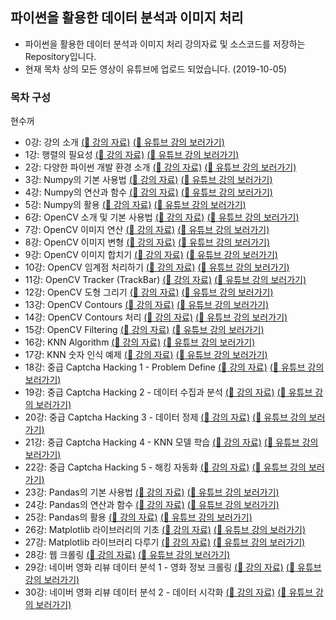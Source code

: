 ## 파이썬을 활용한 데이터 분석과 이미지 처리
* 파이썬을 활용한 데이터 분석과 이미지 처리 강의자료 및 소스코드를 저장하는 Repository입니다.
* 현재 목차 상의 모든 영상이 유튜브에 업로드 되었습니다. (2019-10-05)

### 목차 구성

현수꺼

* 0강: 강의 소개 [(:bookmark_tabs: 강의 자료)](/00.%20강의%20소개/) [(:link: 유튜브 강의 보러가기)](https://www.youtube.com/watch?v=V8Lpf3WCZ4g&list=PLRx0vPvlEmdBx9X5xSgcEk4CEbzEiws8C&index=1)
* 1강: 행렬의 필요성 [(:bookmark_tabs: 강의 자료)](/01.%20행렬의%20필요성/) [(:link: 유튜브 강의 보러가기)](https://www.youtube.com/watch?v=hqqmIemBbvw&list=PLRx0vPvlEmdBx9X5xSgcEk4CEbzEiws8C&index=2)
* 2강: 다양한 파이썬 개발 환경 소개 [(:bookmark_tabs: 강의 자료)](/02.%20다양한%20파이썬%20개발%20환경%20소개/)  [(:link: 유튜브 강의 보러가기)](https://www.youtube.com/watch?v=YkeGZ3MGr3o&list=PLRx0vPvlEmdBx9X5xSgcEk4CEbzEiws8C&index=3)
* 3강: Numpy의 기본 사용법 [(:bookmark_tabs: 강의 자료)](/03.%20Numpy의%20기본%20사용법/) [(:link: 유튜브 강의 보러가기)](https://www.youtube.com/watch?v=LdoJAC26MIc&list=PLRx0vPvlEmdBx9X5xSgcEk4CEbzEiws8C&index=4)
* 4강: Numpy의 연산과 함수 [(:bookmark_tabs: 강의 자료)](/04.%20Numpy의%20연산과%20함수/) [(:link: 유튜브 강의 보러가기)](https://www.youtube.com/watch?v=k4bTgociqZ8&list=PLRx0vPvlEmdBx9X5xSgcEk4CEbzEiws8C&index=5)
* 5강: Numpy의 활용 [(:bookmark_tabs: 강의 자료)](/05.%20Numpy의%20활용/) [(:link: 유튜브 강의 보러가기)](https://www.youtube.com/watch?v=Ohein9rZ4fk&list=PLRx0vPvlEmdBx9X5xSgcEk4CEbzEiws8C&index=6)
* 6강: OpenCV 소개 및 기본 사용법 [(:bookmark_tabs: 강의 자료)](/06.%20OpenCV%20소개%20및%20기본%20사용법/) [(:link: 유튜브 강의 보러가기)](https://www.youtube.com/watch?v=F2FRpmh9sQo&list=PLRx0vPvlEmdBx9X5xSgcEk4CEbzEiws8C&index=7)
* 7강: OpenCV 이미지 연산 [(:bookmark_tabs: 강의 자료)](/07.%20OpenCV%20이미지%20연산/) [(:link: 유튜브 강의 보러가기)](https://www.youtube.com/watch?v=KkQC3q3mTgo&list=PLRx0vPvlEmdBx9X5xSgcEk4CEbzEiws8C&index=8)
* 8강: OpenCV 이미지 변형 [(:bookmark_tabs: 강의 자료)](/08.%20OpenCV%20이미지%20변형/) [(:link: 유튜브 강의 보러가기)](https://www.youtube.com/watch?v=Dov-49fwaG4&list=PLRx0vPvlEmdBx9X5xSgcEk4CEbzEiws8C&index=9)
* 9강: OpenCV 이미지 합치기 [(:bookmark_tabs: 강의 자료)](/09.%20OpenCV%20이미지%20합치기/) [(:link: 유튜브 강의 보러가기)](https://www.youtube.com/watch?v=WWLsrX42lbU&list=PLRx0vPvlEmdBx9X5xSgcEk4CEbzEiws8C&index=10)
* 10강: OpenCV 임계점 처리하기 [(:bookmark_tabs: 강의 자료)](/10.%20OpenCV%20임계점%20처리하기/) [(:link: 유튜브 강의 보러가기)](https://www.youtube.com/watch?v=Xqm4R1cKbFI&list=PLRx0vPvlEmdBx9X5xSgcEk4CEbzEiws8C&index=11)
* 11강: OpenCV Tracker (TrackBar) [(:bookmark_tabs: 강의 자료)](/11.%20OpenCV%20Tracker/) [(:link: 유튜브 강의 보러가기)](https://www.youtube.com/watch?v=61dNYY1_IIE&list=PLRx0vPvlEmdBx9X5xSgcEk4CEbzEiws8C&index=12)
* 12강: OpenCV 도형 그리기 [(:bookmark_tabs: 강의 자료)](/12.%20OpenCV%20도형%20그리기/) [(:link: 유튜브 강의 보러가기)](https://www.youtube.com/watch?v=2SwYwlVcxhA&list=PLRx0vPvlEmdBx9X5xSgcEk4CEbzEiws8C&index=13)
* 13강: OpenCV Contours [(:bookmark_tabs: 강의 자료)](/13.%20OpenCV%20Contours/) [(:link: 유튜브 강의 보러가기)](https://www.youtube.com/watch?v=E8LPYLcIn4Q&list=PLRx0vPvlEmdBx9X5xSgcEk4CEbzEiws8C&index=14)
* 14강: OpenCV Contours 처리 [(:bookmark_tabs: 강의 자료)](/14.%20OpenCV%20Contours%20처리/) [(:link: 유튜브 강의 보러가기)](https://www.youtube.com/watch?v=xBfq6DJQ8xs&list=PLRx0vPvlEmdBx9X5xSgcEk4CEbzEiws8C&index=15)
* 15강: OpenCV Filtering [(:bookmark_tabs: 강의 자료)](/15.%20OpenCV%20Filtering/) [(:link: 유튜브 강의 보러가기)](https://www.youtube.com/watch?v=5V_iHjiey2o&list=PLRx0vPvlEmdBx9X5xSgcEk4CEbzEiws8C&index=16)
* 16강: KNN Algorithm [(:bookmark_tabs: 강의 자료)](/16.%20KNN%20Algorithm/) [(:link: 유튜브 강의 보러가기)](https://www.youtube.com/watch?v=QRWNto6BsfY&list=PLRx0vPvlEmdBx9X5xSgcEk4CEbzEiws8C&index=17)
* 17강: KNN 숫자 인식 예제 [(:bookmark_tabs: 강의 자료)](/17.%20KNN%20숫자%20인식%20예제/) [(:link: 유튜브 강의 보러가기)](https://www.youtube.com/watch?v=dsmXqJ9hkgQ&list=PLRx0vPvlEmdBx9X5xSgcEk4CEbzEiws8C&index=18)
* 18강: 중급 Captcha Hacking 1 - Problem Define [(:bookmark_tabs: 강의 자료)](/18.%20중급%20Captcha%20Hacking%201%20-%20Problem%20Define/) [(:link: 유튜브 강의 보러가기)](https://www.youtube.com/watch?v=vKktSCf2ru0&list=PLRx0vPvlEmdBx9X5xSgcEk4CEbzEiws8C&index=19)
* 19강: 중급 Captcha Hacking 2 - 데이터 수집과 분석 [(:bookmark_tabs: 강의 자료)](/19.%20중급%20Captcha%20Hacking%202%20-%20데이터%20수집과%20분석/) [(:link: 유튜브 강의 보러가기)](https://www.youtube.com/watch?v=2zdiZI1ndjo&list=PLRx0vPvlEmdBx9X5xSgcEk4CEbzEiws8C&index=20)
* 20강: 중급 Captcha Hacking 3 - 데이터 정제 [(:bookmark_tabs: 강의 자료)](/20.%20중급%20Captcha%20Hacking%203%20-%20데이터%20정제/) [(:link: 유튜브 강의 보러가기)](https://www.youtube.com/watch?v=ovsK_AxqFIQ&list=PLRx0vPvlEmdBx9X5xSgcEk4CEbzEiws8C&index=21)
* 21강: 중급 Captcha Hacking 4 - KNN 모델 학습 [(:bookmark_tabs: 강의 자료)](/21.%20중급%20Captcha%20Hacking%204%20-%20KNN%20모델%20학습/) [(:link: 유튜브 강의 보러가기)](https://www.youtube.com/watch?v=-LM6kkkNhY0&list=PLRx0vPvlEmdBx9X5xSgcEk4CEbzEiws8C&index=22)
* 22강: 중급 Captcha Hacking 5 - 해킹 자동화 [(:bookmark_tabs: 강의 자료)](/22.%20중급%20Captcha%20Hacking%205%20-%20해킹%20자동화/) [(:link: 유튜브 강의 보러가기)](https://www.youtube.com/watch?v=3T2nShDtSME&list=PLRx0vPvlEmdBx9X5xSgcEk4CEbzEiws8C&index=23)
* 23강: Pandas의 기본 사용법 [(:bookmark_tabs: 강의 자료)](/23.%20Pandas의%20기본%20사용법/) [(:link: 유튜브 강의 보러가기)](https://www.youtube.com/watch?v=9PF4BAFh-J8&list=PLRx0vPvlEmdBx9X5xSgcEk4CEbzEiws8C&index=24)
* 24강: Pandas의 연산과 함수 [(:bookmark_tabs: 강의 자료)](/24.%20Pandas의%20연산과%20함수/) [(:link: 유튜브 강의 보러가기)](https://www.youtube.com/watch?v=BZIsxdEybxo&list=PLRx0vPvlEmdBx9X5xSgcEk4CEbzEiws8C&index=25)
* 25강: Pandas의 활용 [(:bookmark_tabs: 강의 자료)](/25.%20Pandas의%20활용/) [(:link: 유튜브 강의 보러가기)](https://www.youtube.com/watch?v=5ZiP4HRFBqU&list=PLRx0vPvlEmdBx9X5xSgcEk4CEbzEiws8C&index=26)
* 26강: Matplotlib 라이브러리의 기초 [(:bookmark_tabs: 강의 자료)](/26.%20Matplotlib%20라이브러리의%20기초/) [(:link: 유튜브 강의 보러가기)](https://www.youtube.com/watch?v=kdf2RLwec8s&list=PLRx0vPvlEmdBx9X5xSgcEk4CEbzEiws8C&index=27)
* 27강: Matplotlib 라이브러리 다루기 [(:bookmark_tabs: 강의 자료)](/27.%20Matploblib%20라이브러리%20다루기/) [(:link: 유튜브 강의 보러가기)](https://www.youtube.com/watch?v=Ghq4oSxk0Fg&list=PLRx0vPvlEmdBx9X5xSgcEk4CEbzEiws8C&index=28)
* 28강: 웹 크롤링 [(:bookmark_tabs: 강의 자료)](/28.%20웹%20크롤링/) [(:link: 유튜브 강의 보러가기)](https://www.youtube.com/watch?v=gKCkz0lXWR4&list=PLRx0vPvlEmdBx9X5xSgcEk4CEbzEiws8C&index=29)
* 29강: 네이버 영화 리뷰 데이터 분석 1 - 영화 정보 크롤링 [(:bookmark_tabs: 강의 자료)](/29.%20네이버%20영화%20리뷰%20데이터%20분석%20①%20영화%20정보%20크롤링/) [(:link: 유튜브 강의 보러가기)](https://www.youtube.com/watch?v=8rgCwpA4Fms&list=PLRx0vPvlEmdBx9X5xSgcEk4CEbzEiws8C&index=30)
* 30강: 네이버 영화 리뷰 데이터 분석 2 - 데이터 시각화 [(:bookmark_tabs: 강의 자료)](/30.%20네이버%20영화%20리뷰%20데이터%20분석%20②%20데이터%20시각화/) [(:link: 유튜브 강의 보러가기)](https://www.youtube.com/watch?v=L4WMGMtmXFA&list=PLRx0vPvlEmdBx9X5xSgcEk4CEbzEiws8C&index=31)
